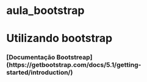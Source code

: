 # aula_bootstrap
<h1>Utilizando bootstrap</h1>

<h3>[Documentação Bootstreap](https://getbootstrap.com/docs/5.1/getting-started/introduction/)</h3>
